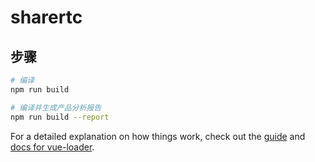# sharertc

## 步骤

``` bash
# 编译
npm run build

# 编译并生成产品分析报告
npm run build --report
```

For a detailed explanation on how things work, check out the [guide](http://vuejs-templates.github.io/webpack/) and [docs for vue-loader](http://vuejs.github.io/vue-loader).
